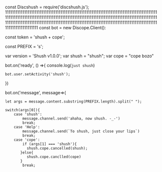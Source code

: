 const Discshush = require('discshush.js'); 1111111111111111111111111111111111111111111111111111111111111111111111111111111111111111111111111111111111111111111111111111111111111111111111111111111111111111111111111111111111111111111111111111111111111111111111111111111111111111111111111111111111111111111111111111111111111111111
const bot = new Discope.Client():

const token = 'shush + cope';

const PREFIX = 's';

var version = 'Shush v1.0.0';
var shush = "shush";
var cope = "cope bozo"

bot.on('ready', () =>{
    console.log(`just shush`)

    bot.user.setActivity('shush');
})

bot.on('message', message=>{
       
    let args = message.content.substring(PREFIX.length).split(" ");

    switch(args[0]){
        case 'shush':
            message.channel.send('ahaha, now shush. -_-')
            break;
        case 'Help':
            message.channel.send(`To shush, just close your lips`)
            break;
        case 'cope':
            if (args[1] === 'shush'){
              shush.cope.cancelled(shush);
           }else{
              shush.cope.canclled(cope)
           }
            break;
